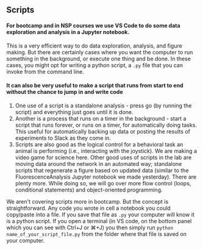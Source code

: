 ## Scripts 
#### For bootcamp and in NSP courses we use VS Code to do some data exploration and analysis in a Jupyter notebook. 
This is a very efficient way to do data exploration, analysis, and figure making. But there are certainly cases where you want the computer to run something in the background, or execute one thing and be done. In these cases, you might opt for writing a python script, a ```.py``` file that you can invoke from the command line. 

#### It can also be very useful to make a script that runs from start to end without the chance to jump in and write code
1. One use of a script is a standalone analysis - press go (by running the script) and everything just goes until it is done.
2. Another is a process that runs on a timer in the background - start a script that runs forever, or runs on a timer, for automatically doing tasks. This useful for automatically backing up data or posting the results of experiments to Slack as they come in. 
3. Scripts are also good as the logical control for a behavioral task an animal is performing (i.e., interacting with the joystick). We are making a video game for science here. Other good uses of scripts in the lab are moving data around the network in an automated way; standalone scripts that regenerate a figure based on updated data (similar to the FluorescenceAnalysis Jupyter notebook we made yesterday). There are plenty more. While doing so, we will go over more flow control (loops, conditional statements) and object-oriented programming. 

We aren't covering scripts more in bootcamp. But the concept is straightforward. Any code you wrote in cell a notebook you could copy/paste into a file. If you save that file as `.py` your computer will know it is a python script. If you open a terminal (in VS code, on the bottom panel which you can see with Ctrl+J or ⌘+J) you then simply run `python name_of_your_script_file.py` from the folder where that file is saved on your computer. 

<br>
<br>
<br>
